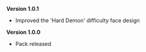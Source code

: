 **Version 1.0.1**
 - Improved the 'Hard Demon' difficulty face design

**Version 1.0.0**
 - Pack released
